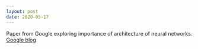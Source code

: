 ```yaml
---
layout: post
date: 2020-05-17
---
```


Paper from Google exploring importance of architecture of neural networks.
[Google blog](https://ai.googleblog.com/2019/08/exploring-weight-agnostic-neural.html)

